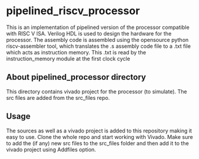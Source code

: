 pipelined_riscv_processor
=========================

This is an implementation of pipelined version of the processor compatible with RISC V ISA. Verilog HDL is used to design the hardware for the processor. 
The assembly code is assembled using the opensource python riscv-assembler tool, which translates the .s assembly code file to a .txt file which acts as instruction 
memory. This .txt is read by the instruction_memory module at the first clock cycle

About pipelined_processor directory
------------------------------------
This directory contains vivado project for the processor (to simulate). The src files are added from the src_files repo.

Usage
-----
The sources as well as a vivado project is added to this repository making it easy to use. Clone the whole repo and start working with Vivado.
Make sure to add the (if any) new src files to the src_files folder and then add it to the vivado project using Addfiles option.
